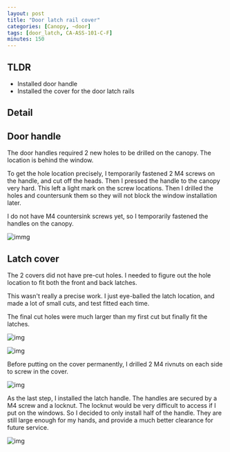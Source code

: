 ```yaml
---
layout: post
title: "Door latch rail cover"
categories: [Canopy, ~door]
tags: [door_latch, CA-ASS-101-C-F]
minutes: 150
---
```


## TLDR

- Installed door handle
- Installed the cover for the door latch rails

## Detail

## Door handle

The door handles required 2 new holes to be drilled on the canopy. The location is behind the window.

To get the hole location precisely, I temporarily fastened 2 M4 screws on the handle, and cut off the heads. Then I pressed the handle to the canopy very hard. This left a light mark on the screw locations. Then I drilled the holes and countersunk them so they will not block the window installation later.

I do not have M4 countersink screws yet, so I temporarily fastened the handles on the canopy.

![immg](https://lh3.googleusercontent.com/pw/AP1GczOoVMkgllmITDWiPZiMzGG7fCDDajWW7dkctnJdtrSJgsDvZAa3UJUDkfuwen2eePNo6DJUFrvDfT3XtXSnaOrOxvcekLcuNuE6PrZTBYGej5L4kn38gReehV97Cb4m9zq20smcWKJn8SQFvNXV_SCJTg=w657-h873-s-no-gm?authuser=0)

## Latch cover

The 2 covers did not have pre-cut holes. I needed to figure out the hole location to fit both the front and back latches.

This wasn't really a precise work. I just eye-balled the latch location, and made a lot of small cuts, and test fitted each time.

The final cut holes were much larger than my first cut but finally fit the latches.

![img](https://lh3.googleusercontent.com/pw/AP1GczPmayLWV42jHa5PrRUZjl3EHuGJPRMY4Dkxun9DwhtCKnuPm2iD-w4FdwVyhSzoy8Sux017-gPjPgEKAKKccljZBVsJHoSdC60n2EdZxwXUv_UGU6LSVHRe63nVTA7LXNk6YfEP_yos8AQeX7jbA9u6xg=w1159-h873-s-no-gm?authuser=0)

![img](https://lh3.googleusercontent.com/pw/AP1GczODy2LvK_jXmKJnWRzHVyTO_3G_2Kkfa88jXJdBWZdWRI-KsyPj8u_CptmhFDTuGA9u1BpgsbMBA_blGC0iX-1h05VyWCKL7Oj0Yf6Q3DEKwo1YhpNSE-Np6nNva3llvvarvSy2aVAdiSxkhBVTIvwoYA=w1159-h873-s-no-gm?authuser=0)

Before putting on the cover permanently, I drilled 2 M4 rivnuts on each side to screw in the cover.

![img](https://lh3.googleusercontent.com/pw/AP1GczPOQuEVr7FP2R0lvTlCvGfB1ULa1n7aVUX47yQDzcE_6nY1rVc7Y8BsH1eWW_6Ftxlc8IOXstKg3cdM8L3e0pvFjYtPo4crCOIOqQlqKV3oyBYtGB5D4W-AJzmMTKfkgFGUWlt61slkPuHM3mdxVEQIBw=w1159-h873-s-no-gm?authuser=0)

As the last step, I installed the latch handle. The handles are secured by a M4 screw and a locknut. The locknut would be very difficult to access if I put on the windows. So I decided to only install half of the handle. They are still large enough for my hands, and provide a much better clearance for future service.  

![img](https://lh3.googleusercontent.com/pw/AP1GczMB1zpDNP0AdHl3vpL2kQWyDIXTlZdAe9E9jH5vIjjm-dfJMOo3wSUVx13gNI9ON9UG2BKKk84djMXlgivxa4PvKzC1Q3QhqhedwmDpU7XoRUKBUx6lom8byV8ra_wjnOyTGrLpYruzCOM-6aYDp-w8tA=w657-h873-s-no-gm?authuser=0)
